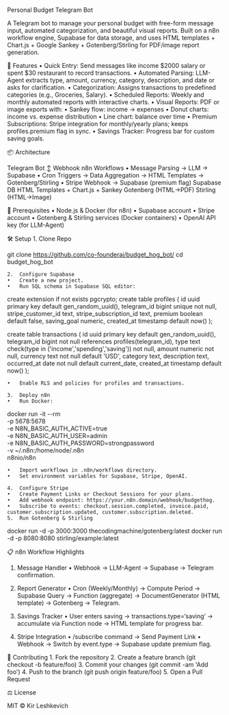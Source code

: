 Personal Budget Telegram Bot

A Telegram bot to manage your personal budget with free-form message input, automated categorization, and beautiful visual reports. Built on a n8n workflow engine, Supabase for data storage, and uses HTML templates + Chart.js + Google Sankey + Gotenberg/Stirling for PDF/image report generation.

🚀 Features
	•	Quick Entry: Send messages like income $2000 salary or spent $30 restaurant to record transactions.
	•	Automated Parsing: LLM-Agent extracts type, amount, currency, category, description, and date or asks for clarification.
	•	Categorization: Assigns transactions to predefined categories (e.g., Groceries, Salary).
	•	Scheduled Reports: Weekly and monthly automated reports with interactive charts.
	•	Visual Reports: PDF or image exports with:
	•	Sankey flow: income → expenses
	•	Donut charts: income vs. expense distribution
	•	Line chart: balance over time
	•	Premium Subscriptions: Stripe integration for monthly/yearly plans; keeps profiles.premium flag in sync.
	•	Savings Tracker: Progress bar for custom saving goals.

📦 Architecture

Telegram Bot
   ↕ Webhook
     n8n Workflows
       • Message Parsing → LLM → Supabase
       • Cron Triggers → Data Aggregation → HTML Templates → Gotenberg/Stirling
       • Stripe Webhook → Supabase (premium flag)
Supabase DB
HTML Templates + Chart.js + Sankey
Gotenberg (HTML→PDF)
Stirling (HTML→Image)

🔧 Prerequisites
	•	Node.js & Docker (for n8n)
	•	Supabase account
	•	Stripe account
	•	Gotenberg & Stirling services (Docker containers)
	•	OpenAI API key (for LLM-Agent)

🛠 Setup
	1.	Clone Repo

git clone https://github.com/co-founderai/budget_hog_bot/
cd budget_hog_bot


	2.	Configure Supabase
	•	Create a new project.
	•	Run SQL schema in Supabase SQL editor:

create extension if not exists pgcrypto;
create table profiles (
  id uuid primary key default gen_random_uuid(),
  telegram_id bigint unique not null,
  stripe_customer_id text,
  stripe_subscription_id text,
  premium boolean default false,
  saving_goal numeric,
  created_at timestamp default now()
);

create table transactions (
  id uuid primary key default gen_random_uuid(),
  telegram_id bigint not null references profiles(telegram_id),
  type text check(type in ('income','spending','saving')) not null,
  amount numeric not null,
  currency text not null default 'USD',
  category text,
  description text,
  occurred_at date not null default current_date,
  created_at timestamp default now()
);


	•	Enable RLS and policies for profiles and transactions.

	3.	Deploy n8n
	•	Run Docker:

docker run -it --rm \
  -p 5678:5678 \
  -e N8N_BASIC_AUTH_ACTIVE=true \
  -e N8N_BASIC_AUTH_USER=admin \
  -e N8N_BASIC_AUTH_PASSWORD=strongpassword \
  -v ~/.n8n:/home/node/.n8n \
  n8nio/n8n


	•	Import workflows in .n8n/workflows directory.
	•	Set environment variables for Supabase, Stripe, OpenAI.

	4.	Configure Stripe
	•	Create Payment Links or Checkout Sessions for your plans.
	•	Add webhook endpoint: https://your.n8n.domain/webhook/budgethog.
	•	Subscribe to events: checkout.session.completed, invoice.paid, customer.subscription.updated, customer.subscription.deleted.
	5.	Run Gotenberg & Stirling

docker run -d -p 3000:3000 thecodingmachine/gotenberg:latest
docker run -d -p 8080:8080 stirling/example:latest



📋 n8n Workflow Highlights

1. Message Handler
	•	Webhook → LLM-Agent → Supabase → Telegram confirmation.

2. Report Generator
	•	Cron (Weekly/Monthly) → Compute Period → Supabase Query → Function (aggregate) → DocumentGenerator (HTML template) → Gotenberg → Telegram.

3. Savings Tracker
	•	User enters saving → transactions.type=‘saving’ → accumulate via Function node → HTML template for progress bar.

4. Stripe Integration
	•	/subscribe command → Send Payment Link
	•	Webhook → Switch by event.type → Supabase update premium flag.

👥 Contributing
	1.	Fork the repository
	2.	Create a feature branch (git checkout -b feature/foo)
	3.	Commit your changes (git commit -am 'Add foo')
	4.	Push to the branch (git push origin feature/foo)
	5.	Open a Pull Request

⚖️ License

MIT © Kir Leshkevich

